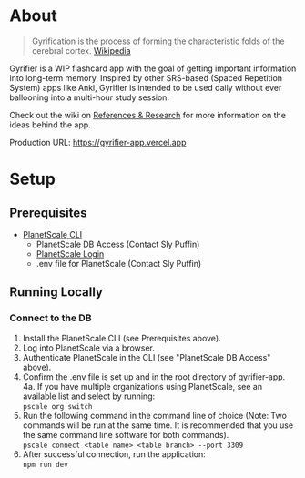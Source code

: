 # About
> Gyrification is the process of forming the characteristic folds of the cerebral cortex. [Wikipedia](https://en.wikipedia.org/wiki/Gyrification)

Gyrifier is a WIP flashcard app with the goal of getting important information into long-term memory. Inspired by other SRS-based (Spaced Repetition System) apps like Anki, Gyrifier is intended to be used daily without ever ballooning into a multi-hour study session.

Check out the wiki on [References & Research](https://github.com/SlyPuffin/gyrifier-app/wiki/References-&-Research) for more information on the ideas behind the app.

Production URL: https://gyrifier-app.vercel.app

# Setup
## Prerequisites
* [PlanetScale CLI](https://github.com/planetscale/cli)
  * PlanetScale DB Access (Contact Sly Puffin)
  * [PlanetScale Login](https://docs.planetscale.com/tutorials/connect-any-application)
  * .env file for PlanetScale (Contact Sly Puffin)
## Running Locally
### Connect to the DB
1. Install the PlanetScale CLI (see Prerequisites above).
2. Log into PlanetScale via a browser.
3. Authenticate PlanetScale in the CLI (see "PlanetScale DB Access" above).
4. Confirm the .env file is set up and in the root directory of gyrifier-app.  
  4a. If you have multiple organizations using PlanetScale, see an available list and select by running:  
  `pscale org switch`
5. Run the following command in the command line of choice (Note: Two commands will be run at the same time. It is recommended that you use the same command line software for both commands).  
`pscale connect <table name> <table branch> --port 3309`  
6. After successful connection, run the application:  
`npm run dev`
